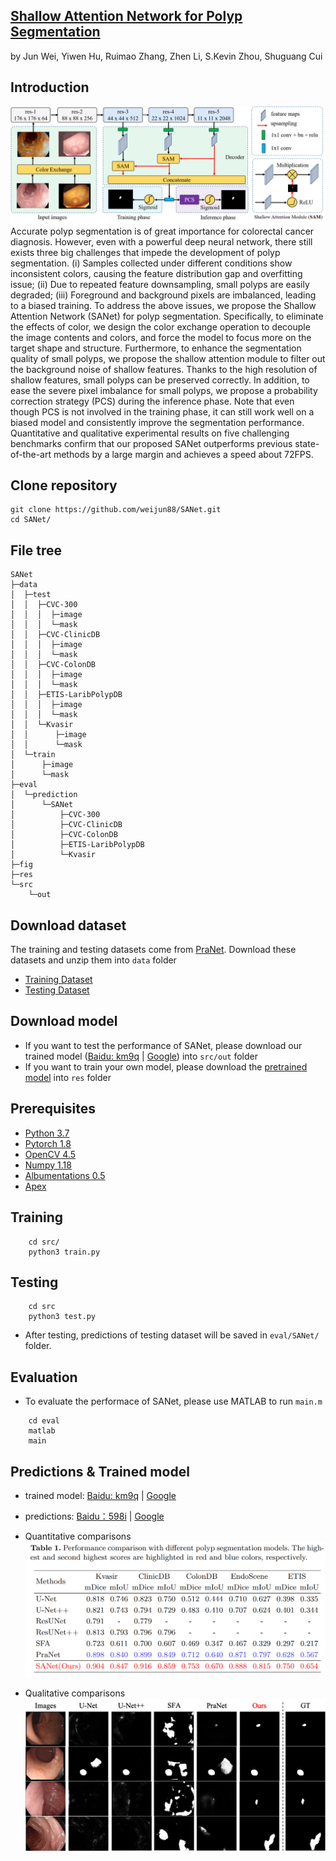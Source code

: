 ## [Shallow Attention Network for Polyp Segmentation](https://arxiv.org/pdf/2108.00882.pdf)
by Jun Wei, Yiwen Hu, Ruimao Zhang, Zhen Li, S.Kevin Zhou, Shuguang Cui

## Introduction
![framework](./fig/framework.png)Accurate polyp segmentation is of great importance for colorectal cancer diagnosis. However, even with a powerful deep neural network, there still exists three big challenges that impede the development of polyp segmentation. (i) Samples collected under different conditions show inconsistent colors, causing the feature distribution gap and overfitting issue; (ii) Due to repeated feature downsampling, small polyps are easily degraded; (iii) Foreground and background pixels are imbalanced, leading to a biased training. To address the above issues, we propose the Shallow Attention Network (SANet) for polyp segmentation. Specifically, to eliminate the effects of color, we design the color exchange operation to decouple the image contents and colors, and force the model to focus more on the target shape and structure. Furthermore, to enhance the segmentation quality of small polyps, we propose the shallow attention module to filter out the background noise of shallow features. Thanks to the high resolution of shallow features, small polyps can be preserved correctly. In addition, to ease the severe pixel imbalance for small polyps, we propose a probability correction strategy (PCS) during the inference phase. Note that even though PCS is not involved in the training phase, it can still work well on a biased model and consistently improve the segmentation performance. Quantitative and qualitative experimental results on five challenging benchmarks confirm that our proposed SANet outperforms previous state-of-the-art methods by a large margin and achieves a speed about 72FPS.

## Clone repository

```shell
git clone https://github.com/weijun88/SANet.git
cd SANet/
```

## File tree
```
SANet                           
├─data                          
│  ├─test                       
│  │  ├─CVC-300                 
│  │  │  ├─image
│  │  │  └─mask
│  │  ├─CVC-ClinicDB
│  │  │  ├─image
│  │  │  └─mask
│  │  ├─CVC-ColonDB
│  │  │  ├─image
│  │  │  └─mask
│  │  ├─ETIS-LaribPolypDB
│  │  │  ├─image
│  │  │  └─mask
│  │  └─Kvasir
│  │      ├─image
│  │      └─mask
│  └─train
│      ├─image
│      └─mask
├─eval
│  └─prediction
│      └─SANet
│          ├─CVC-300
│          ├─CVC-ClinicDB
│          ├─CVC-ColonDB
│          ├─ETIS-LaribPolypDB
│          └─Kvasir
├─fig
├─res
└─src
    └─out
```

## Download dataset

The training and testing datasets come from [PraNet](https://github.com/DengPingFan/PraNet). Download these datasets and unzip them into `data` folder

- [Training Dataset](https://drive.google.com/file/d/1lODorfB33jbd-im-qrtUgWnZXxB94F55/view?usp=sharing)
- [Testing Dataset](https://drive.google.com/file/d/1o8OfBvYE6K-EpDyvzsmMPndnUMwb540R/view?usp=sharing)

## Download model

- If you want to test the performance of SANet, please download our trained model ([Baidu: km9q](https://pan.baidu.com/s/10FLaRoTsZq8ESmnS6I-TVQ) | [Google](https://drive.google.com/file/d/1x6zE73weJ6I_4Vquwe4bt0zf_gahNo0n/view?usp=sharing)) into `src/out` folder
- If you want to train your own model, please download the [pretrained model](https://drive.google.com/file/d/1_1N-cx1UpRQo7Ybsjno1PAg4KE1T9e5J/view?usp=sharing) into `res` folder

## Prerequisites

- [Python 3.7](https://www.python.org/)
- [Pytorch 1.8](http://pytorch.org/)
- [OpenCV 4.5](https://opencv.org/)
- [Numpy 1.18](https://numpy.org/)
- [Albumentations 0.5](https://github.com/albumentations-team/albumentations)
- [Apex](https://github.com/NVIDIA/apex)


## Training

```shell
    cd src/
    python3 train.py
```

## Testing

```shell
    cd src
    python3 test.py
```
- After testing, predictions of testing dataset will be saved in `eval/SANet/` folder.

## Evaluation
- To evaluate the performace of SANet, please use MATLAB to run `main.m`
```shell
    cd eval
    matlab
    main
```

## Predictions & Trained model
- trained model: [Baidu: km9q](https://pan.baidu.com/s/10FLaRoTsZq8ESmnS6I-TVQ) | [Google](https://drive.google.com/file/d/1x6zE73weJ6I_4Vquwe4bt0zf_gahNo0n/view?usp=sharing)
- predictions: [Baidu：598i](https://pan.baidu.com/s/1u6EdWxn9WHy0drEK3LBUwA) | [Google](https://drive.google.com/file/d/1hIJzzKA5aQEyLIRid5PJU9_JZZ4nGkGQ/view?usp=sharing)

- Quantitative comparisons 
![performace](./fig/performance.png)

- Qualitative comparisons 
![sample](./fig/visualization.png)

<!-- ## Citation
- If you find this work is helpful, please cite our paper
```
``` -->
